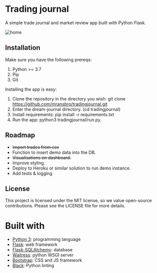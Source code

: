 # Trading journal

A simple trade journal and market review app built with Python Flask.

![home](https://github.com/mransbro/tradingjournal/raw/master/img/homepage.png)

## Installation

Make sure you have the following prereqs:

1. Python >= 3.7
2. Pip
3. Git

Installing the app is easy:

1. Clone the repository in the directory you wish: git clone https://github.com/mransbro/tradingjournal.git
2. Enter the dream-journal directory. (cd tradingjournal)
3. Install requirements: pip install -r requirements.txt
4. Run the app: python3 tradingjournal/run.py.

## Roadmap

- ~~Import trades from csv~~
- Function to insert demo data into the DB.
- ~~Visualisations on dashboard.~~
- Improve styling.
- Deploy to Heroku or similar solution to run demo instance.
- Add tests & logging

## License

This project is licensed under the MIT license, so we value open-source contributions. Please see the LICENSE file for more details.

# Built with

- [Python 3](https://python.org): programming language
- [Flask](https://flask.palletsprojects.com): web framework
- [Flask-SQLAlchemy](https://flask-sqlalchemy.palletsprojects.com): database
- [Waitress](https://docs.pylonsproject.org/projects/waitress/en/stable/): python WSGI server
- [Bootstrap](https://getbootstrap.com/): CSS and JS framework
- [Black](https://black.readthedocs.io/en/stable/): Python linting
